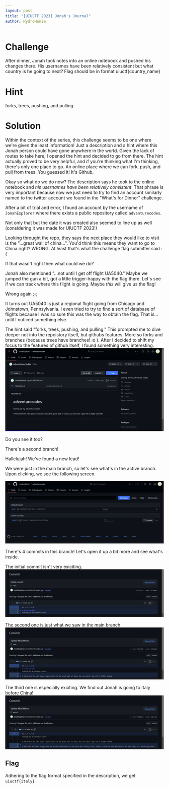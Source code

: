 ```yaml
---
layout: post
title: "[UIUCTF 2023] Jonah's Journal"
author: HydroHomie
---
```


# Challenge
After dinner, Jonah took notes into an online notebook and pushed his changes there. His usernames have been relatively consistent but what country is he going to next? Flag should be in format uiuctf{country_name}

# Hint
forks, trees, pushing, and pulling

# Solution
Within the context of the series, this challenge seems to be one where we're given the least information! Just a description and a hint where this Jonah person could have gone anywhere in the world. Given the lack of routes to take here, I opened the hint and decided to go from there. The hint actually proved to be very helpful, and if you're thinking what I'm thinking, there's only one place to go. An online place where we can fork, push, and pull from trees. You guessed it! It's Github.

Okay so what do we do now? The description says he took to the online notebook and *his usernames have been relatively consistent*. That phrase is very important because now we just need to try to find an account similarly named to the twitter account we found in the "What's for Dinner" challenge.

After a bit of trial and error, I found an account by the username of ```JonahExplorer``` where there exists a public repository called ```adventurecodes```.

Not only that but the date it was created also seemed to line up as well (considering it was made for UIUCTF 2023!)

Looking throught the repo, they says the next place they would like to visit is the "...great wall of china...". You'd think this means they want to go to China right? WRONG. At least that's what the challenge flag submitter said :(

If that wasn't right then what could we do? 

Jonah also mentioned "...not until I get off flight UA5040." Maybe we jumped the gun a bit, got a little trigger-happy with the flag there. Let's see if we can track where this flight is going. Maybe *this* will give us the flag!

Wrong again ;-;

It turns out UA5040 is just a regional flight going from Chicago and Johnstown, Pennsylvania. I even tried to try to find a sort of database of flights because I was so sure this was the way to obtain the flag. That is... until I noticed something else.

The hint said "forks, trees, pushing, and pulling." This prompted me to dive deeper not into the repoistory itself, but githubs features. More so forks and branches (because trees have branches! :o ). After I decided to shift my focus to the features of github itself, I found something very interesting. 
![jonah-github-branch-discovery](/assets/images/uiuc2023-osint/jonah-github-branch-discovery.png)

Do you see it too? 

There's a second branch!

Hallelujah! We've found a new lead!

We were just in the main branch, so let's see what's in the active branch. Upon clicking, we see the following screen.

![jonah-github-second-branch](/assets/images/uiuc2023-osint/jonah-github-second-branch.png)

There's 4 commits in this branch! Let's open it up a bit more and see what's inside. 

The initial commit isn't very exiciting.
![jonah-github-second-branch-initial](/assets/images/uiuc2023-osint/jonah-github-second-branch-initial.png)

The second one is just what we saw in the main branch
![jonah-github-second-branch-second](/assets/images/uiuc2023-osint/jonah-github-second-branch-second.png)


The third one is especially exciting. We find out Jonah is going to Italy before China!
![jonah-github-second-branch-third](/assets/images/uiuc2023-osint/jonah-github-second-branch-third.png)

## Flag
Adhering to the flag format specified in the description, we get ```uiuctf{italy}```
